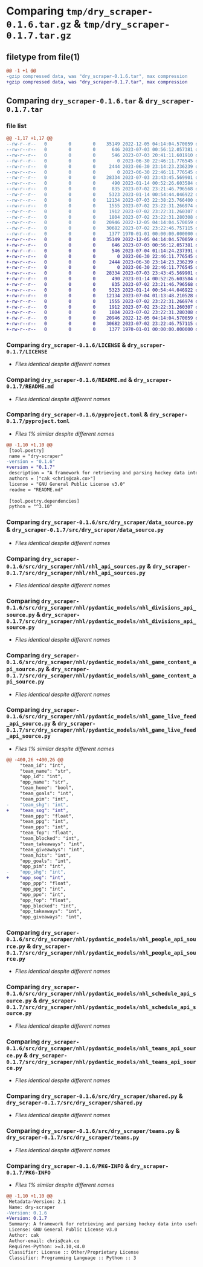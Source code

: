 # Comparing `tmp/dry_scraper-0.1.6.tar.gz` & `tmp/dry_scraper-0.1.7.tar.gz`

## filetype from file(1)

```diff
@@ -1 +1 @@
-gzip compressed data, was "dry_scraper-0.1.6.tar", max compression
+gzip compressed data, was "dry_scraper-0.1.7.tar", max compression
```

## Comparing `dry_scraper-0.1.6.tar` & `dry_scraper-0.1.7.tar`

### file list

```diff
@@ -1,17 +1,17 @@
--rw-r--r--   0        0        0    35149 2022-12-05 04:14:04.570059 dry_scraper-0.1.6/LICENSE
--rw-r--r--   0        0        0      646 2023-07-03 00:56:12.057381 dry_scraper-0.1.6/README.md
--rw-r--r--   0        0        0      546 2023-07-03 20:41:11.601910 dry_scraper-0.1.6/pyproject.toml
--rw-r--r--   0        0        0        0 2023-06-30 22:46:11.776545 dry_scraper-0.1.6/src/dry_scraper/__init__.py
--rw-r--r--   0        0        0     2444 2023-06-30 23:14:23.236239 dry_scraper-0.1.6/src/dry_scraper/data_source.py
--rw-r--r--   0        0        0        0 2023-06-30 22:46:11.776545 dry_scraper-0.1.6/src/dry_scraper/nhl/__init__.py
--rw-r--r--   0        0        0    28334 2023-07-03 23:43:45.569901 dry_scraper-0.1.6/src/dry_scraper/nhl/nhl_api_sources.py
--rw-r--r--   0        0        0      490 2023-01-14 00:52:26.603584 dry_scraper-0.1.6/src/dry_scraper/nhl/pydantic_models/nhl_conferences_api_source.py
--rw-r--r--   0        0        0      835 2023-07-02 23:21:46.796568 dry_scraper-0.1.6/src/dry_scraper/nhl/pydantic_models/nhl_divisions_api_source.py
--rw-r--r--   0        0        0     5323 2023-01-14 00:54:44.046922 dry_scraper-0.1.6/src/dry_scraper/nhl/pydantic_models/nhl_game_content_api_source.py
--rw-r--r--   0        0        0    12134 2023-07-03 22:38:23.766400 dry_scraper-0.1.6/src/dry_scraper/nhl/pydantic_models/nhl_game_live_feed_api_source.py
--rw-r--r--   0        0        0     1555 2023-07-02 23:22:31.266974 dry_scraper-0.1.6/src/dry_scraper/nhl/pydantic_models/nhl_people_api_source.py
--rw-r--r--   0        0        0     1912 2023-07-02 23:22:31.260307 dry_scraper-0.1.6/src/dry_scraper/nhl/pydantic_models/nhl_schedule_api_source.py
--rw-r--r--   0        0        0     1804 2023-07-02 23:22:31.280308 dry_scraper-0.1.6/src/dry_scraper/nhl/pydantic_models/nhl_teams_api_source.py
--rw-r--r--   0        0        0    20946 2022-12-05 04:14:04.570059 dry_scraper-0.1.6/src/dry_scraper/shared.py
--rw-r--r--   0        0        0    30682 2023-07-02 23:22:46.757115 dry_scraper-0.1.6/src/dry_scraper/teams.py
--rw-r--r--   0        0        0     1377 1970-01-01 00:00:00.000000 dry_scraper-0.1.6/PKG-INFO
+-rw-r--r--   0        0        0    35149 2022-12-05 04:14:04.570059 dry_scraper-0.1.7/LICENSE
+-rw-r--r--   0        0        0      646 2023-07-03 00:56:12.057381 dry_scraper-0.1.7/README.md
+-rw-r--r--   0        0        0      546 2023-07-04 01:14:24.237391 dry_scraper-0.1.7/pyproject.toml
+-rw-r--r--   0        0        0        0 2023-06-30 22:46:11.776545 dry_scraper-0.1.7/src/dry_scraper/__init__.py
+-rw-r--r--   0        0        0     2444 2023-06-30 23:14:23.236239 dry_scraper-0.1.7/src/dry_scraper/data_source.py
+-rw-r--r--   0        0        0        0 2023-06-30 22:46:11.776545 dry_scraper-0.1.7/src/dry_scraper/nhl/__init__.py
+-rw-r--r--   0        0        0    28334 2023-07-03 23:43:45.569901 dry_scraper-0.1.7/src/dry_scraper/nhl/nhl_api_sources.py
+-rw-r--r--   0        0        0      490 2023-01-14 00:52:26.603584 dry_scraper-0.1.7/src/dry_scraper/nhl/pydantic_models/nhl_conferences_api_source.py
+-rw-r--r--   0        0        0      835 2023-07-02 23:21:46.796568 dry_scraper-0.1.7/src/dry_scraper/nhl/pydantic_models/nhl_divisions_api_source.py
+-rw-r--r--   0        0        0     5323 2023-01-14 00:54:44.046922 dry_scraper-0.1.7/src/dry_scraper/nhl/pydantic_models/nhl_game_content_api_source.py
+-rw-r--r--   0        0        0    12134 2023-07-04 01:13:48.210528 dry_scraper-0.1.7/src/dry_scraper/nhl/pydantic_models/nhl_game_live_feed_api_source.py
+-rw-r--r--   0        0        0     1555 2023-07-02 23:22:31.266974 dry_scraper-0.1.7/src/dry_scraper/nhl/pydantic_models/nhl_people_api_source.py
+-rw-r--r--   0        0        0     1912 2023-07-02 23:22:31.260307 dry_scraper-0.1.7/src/dry_scraper/nhl/pydantic_models/nhl_schedule_api_source.py
+-rw-r--r--   0        0        0     1804 2023-07-02 23:22:31.280308 dry_scraper-0.1.7/src/dry_scraper/nhl/pydantic_models/nhl_teams_api_source.py
+-rw-r--r--   0        0        0    20946 2022-12-05 04:14:04.570059 dry_scraper-0.1.7/src/dry_scraper/shared.py
+-rw-r--r--   0        0        0    30682 2023-07-02 23:22:46.757115 dry_scraper-0.1.7/src/dry_scraper/teams.py
+-rw-r--r--   0        0        0     1377 1970-01-01 00:00:00.000000 dry_scraper-0.1.7/PKG-INFO
```

### Comparing `dry_scraper-0.1.6/LICENSE` & `dry_scraper-0.1.7/LICENSE`

 * *Files identical despite different names*

### Comparing `dry_scraper-0.1.6/README.md` & `dry_scraper-0.1.7/README.md`

 * *Files identical despite different names*

### Comparing `dry_scraper-0.1.6/pyproject.toml` & `dry_scraper-0.1.7/pyproject.toml`

 * *Files 1% similar despite different names*

```diff
@@ -1,10 +1,10 @@
 [tool.poetry]
 name = "dry-scraper"
-version = "0.1.6"
+version = "0.1.7"
 description = "A framework for retrieving and parsing hockey data into useful forms."
 authors = ["cak <chris@cak.co>"]
 license = "GNU General Public License v3.0"
 readme = "README.md"
 
 [tool.poetry.dependencies]
 python = "^3.10"
```

### Comparing `dry_scraper-0.1.6/src/dry_scraper/data_source.py` & `dry_scraper-0.1.7/src/dry_scraper/data_source.py`

 * *Files identical despite different names*

### Comparing `dry_scraper-0.1.6/src/dry_scraper/nhl/nhl_api_sources.py` & `dry_scraper-0.1.7/src/dry_scraper/nhl/nhl_api_sources.py`

 * *Files identical despite different names*

### Comparing `dry_scraper-0.1.6/src/dry_scraper/nhl/pydantic_models/nhl_divisions_api_source.py` & `dry_scraper-0.1.7/src/dry_scraper/nhl/pydantic_models/nhl_divisions_api_source.py`

 * *Files identical despite different names*

### Comparing `dry_scraper-0.1.6/src/dry_scraper/nhl/pydantic_models/nhl_game_content_api_source.py` & `dry_scraper-0.1.7/src/dry_scraper/nhl/pydantic_models/nhl_game_content_api_source.py`

 * *Files identical despite different names*

### Comparing `dry_scraper-0.1.6/src/dry_scraper/nhl/pydantic_models/nhl_game_live_feed_api_source.py` & `dry_scraper-0.1.7/src/dry_scraper/nhl/pydantic_models/nhl_game_live_feed_api_source.py`

 * *Files 1% similar despite different names*

```diff
@@ -400,26 +400,26 @@
     "team_id": "int",
     "team_name": "str",
     "opp_id": "int",
     "opp_name": "str",
     "team_home": "bool",
     "team_goals": "int",
     "team_pim": "int",
-    "team_shg": "int",
+    "team_sog": "int",
     "team_ppp": "float",
     "team_ppg": "int",
     "team_ppo": "int",
     "team_fop": "float",
     "team_blocked": "int",
     "team_takeaways": "int",
     "team_giveaways": "int",
     "team_hits": "int",
     "opp_goals": "int",
     "opp_pim": "int",
-    "opp_shg": "int",
+    "opp_sog": "int",
     "opp_ppp": "float",
     "opp_ppg": "int",
     "opp_ppo": "int",
     "opp_fop": "float",
     "opp_blocked": "int",
     "opp_takeaways": "int",
     "opp_giveaways": "int",
```

### Comparing `dry_scraper-0.1.6/src/dry_scraper/nhl/pydantic_models/nhl_people_api_source.py` & `dry_scraper-0.1.7/src/dry_scraper/nhl/pydantic_models/nhl_people_api_source.py`

 * *Files identical despite different names*

### Comparing `dry_scraper-0.1.6/src/dry_scraper/nhl/pydantic_models/nhl_schedule_api_source.py` & `dry_scraper-0.1.7/src/dry_scraper/nhl/pydantic_models/nhl_schedule_api_source.py`

 * *Files identical despite different names*

### Comparing `dry_scraper-0.1.6/src/dry_scraper/nhl/pydantic_models/nhl_teams_api_source.py` & `dry_scraper-0.1.7/src/dry_scraper/nhl/pydantic_models/nhl_teams_api_source.py`

 * *Files identical despite different names*

### Comparing `dry_scraper-0.1.6/src/dry_scraper/shared.py` & `dry_scraper-0.1.7/src/dry_scraper/shared.py`

 * *Files identical despite different names*

### Comparing `dry_scraper-0.1.6/src/dry_scraper/teams.py` & `dry_scraper-0.1.7/src/dry_scraper/teams.py`

 * *Files identical despite different names*

### Comparing `dry_scraper-0.1.6/PKG-INFO` & `dry_scraper-0.1.7/PKG-INFO`

 * *Files 1% similar despite different names*

```diff
@@ -1,10 +1,10 @@
 Metadata-Version: 2.1
 Name: dry-scraper
-Version: 0.1.6
+Version: 0.1.7
 Summary: A framework for retrieving and parsing hockey data into useful forms.
 License: GNU General Public License v3.0
 Author: cak
 Author-email: chris@cak.co
 Requires-Python: >=3.10,<4.0
 Classifier: License :: Other/Proprietary License
 Classifier: Programming Language :: Python :: 3
```

